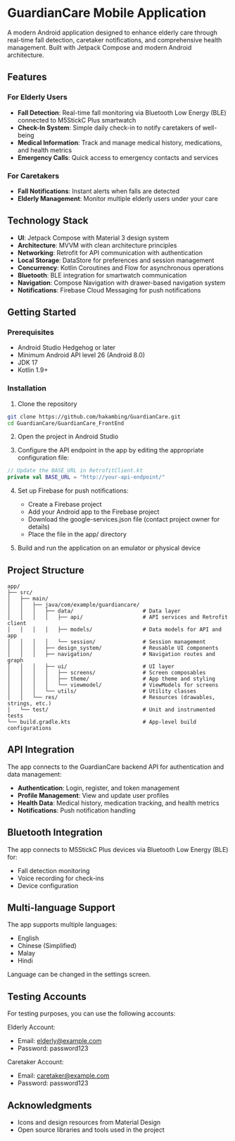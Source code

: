 # GuardianCare Mobile Application

A modern Android application designed to enhance elderly care through real-time fall detection, caretaker notifications, and comprehensive health management. Built with Jetpack Compose and modern Android architecture.

## Features

### For Elderly Users
- **Fall Detection**: Real-time fall monitoring via Bluetooth Low Energy (BLE) connected to M5StickC Plus smartwatch
- **Check-In System**: Simple daily check-in to notify caretakers of well-being
- **Medical Information**: Track and manage medical history, medications, and health metrics
- **Emergency Calls**: Quick access to emergency contacts and services

### For Caretakers
- **Fall Notifications**: Instant alerts when falls are detected
- **Elderly Management**: Monitor multiple elderly users under your care

## Technology Stack

- **UI**: Jetpack Compose with Material 3 design system
- **Architecture**: MVVM with clean architecture principles
- **Networking**: Retrofit for API communication with authentication
- **Local Storage**: DataStore for preferences and session management
- **Concurrency**: Kotlin Coroutines and Flow for asynchronous operations
- **Bluetooth**: BLE integration for smartwatch communication
- **Navigation**: Compose Navigation with drawer-based navigation system
- **Notifications**: Firebase Cloud Messaging for push notifications

## Getting Started

### Prerequisites
- Android Studio Hedgehog or later
- Minimum Android API level 26 (Android 8.0)
- JDK 17
- Kotlin 1.9+

### Installation
1. Clone the repository
```bash
git clone https://github.com/hakambing/GuardianCare.git
cd GuardianCare/GuardianCare_FrontEnd
```

2. Open the project in Android Studio

3. Configure the API endpoint in the app by editing the appropriate configuration file:
```kotlin
// Update the BASE_URL in RetrofitClient.kt
private val BASE_URL = "http://your-api-endpoint/"
```

4. Set up Firebase for push notifications:
   - Create a Firebase project
   - Add your Android app to the Firebase project
   - Download the google-services.json file (contact project owner for details)
   - Place the file in the app/ directory

5. Build and run the application on an emulator or physical device

## Project Structure

```
app/
├── src/
│   ├── main/
│   │   ├── java/com/example/guardiancare/
│   │   │   ├── data/                      # Data layer
│   │   │   │   ├── api/                   # API services and Retrofit client
│   │   │   │   ├── models/                # Data models for API and app
│   │   │   │   └── session/               # Session management
│   │   │   ├── design_system/             # Reusable UI components
│   │   │   ├── navigation/                # Navigation routes and graph
│   │   │   ├── ui/                        # UI layer
│   │   │   │   ├── screens/               # Screen composables
│   │   │   │   ├── theme/                 # App theme and styling
│   │   │   │   └── viewmodel/             # ViewModels for screens
│   │   │   └── utils/                     # Utility classes
│   │   └── res/                           # Resources (drawables, strings, etc.)
│   └── test/                              # Unit and instrumented tests
└── build.gradle.kts                       # App-level build configurations
```

## API Integration

The app connects to the GuardianCare backend API for authentication and data management:

- **Authentication**: Login, register, and token management
- **Profile Management**: View and update user profiles
- **Health Data**: Medical history, medication tracking, and health metrics
- **Notifications**: Push notification handling

## Bluetooth Integration

The app connects to M5StickC Plus devices via Bluetooth Low Energy (BLE) for:

- Fall detection monitoring
- Voice recording for check-ins
- Device configuration

## Multi-language Support

The app supports multiple languages:
- English
- Chinese (Simplified)
- Malay
- Hindi

Language can be changed in the settings screen.

## Testing Accounts

For testing purposes, you can use the following accounts:

Elderly Account:
- Email: elderly@example.com
- Password: password123

Caretaker Account:
- Email: caretaker@example.com
- Password: password123

## Acknowledgments

- Icons and design resources from Material Design
- Open source libraries and tools used in the project
